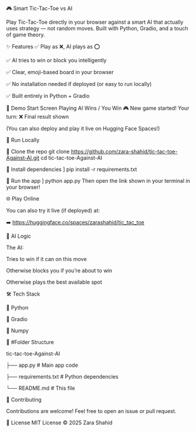 🎮 Smart Tic-Tac-Toe vs AI


Play Tic-Tac-Toe directly in your browser against a smart AI that actually uses strategy — not random moves.
Built with Python, Gradio, and a touch of game theory.



✨ Features
✅ Play as ❌, AI plays as ⭕

✅ AI tries to win or block you intelligently

✅ Clear, emoji-based board in your browser

✅ No installation needed if deployed (or easy to run locally)

✅ Built entirely in Python + Gradio

📸 Demo
Start Screen	Playing	AI Wins / You Win
🎮 New game started!	Your turn: ❌	Final result shown

(You can also deploy and play it live on Hugging Face Spaces!)

🚀 Run Locally

🔷 Clone the repo
git clone https://github.com/zara-shahid/tic-tac-toe-Against-AI.git
cd tic-tac-toe-Against-AI

🔷 Install dependencies
]
pip install -r requirements.txt

🔷 Run the app
]
python app.py
Then open the link shown in your terminal in your browser!

🌐 Play Online

You can also try it live (if deployed) at:


➡️ https://huggingface.co/spaces/zarashahid/tic_tac_toe

🧠 AI Logic

The AI:

Tries to win if it can on this move

Otherwise blocks you if you’re about to win

Otherwise plays the best available spot

🛠️ Tech Stack

🐍 Python

🎨 Gradio

🔢 Numpy

📁 #Folder Structure

tic-tac-toe-Against-AI

├── app.py              # Main app code

├── requirements.txt    # Python dependencies

└── README.md           # This file

🤝 Contributing

Contributions are welcome! Feel free to open an issue or pull request.

📄 License
MIT License © 2025 Zara Shahid
